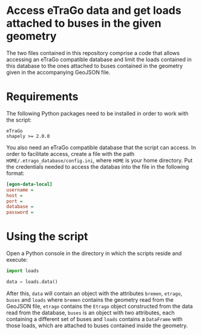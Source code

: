 # Access eTraGo data and get loads attached to buses in the given geometry

The two files contained in this repository comprise a code that allows
accessing an eTraGo compatible database and limit the loads contained in
this database to the ones attached to buses contained in the geometry
given in the accompanying GeoJSON file.


# Requirements

The following Python packages need to be installed in order to work with
the script:

```
eTraGo
shapely >= 2.0.0
```

You also need an eTraGo compatible database that the script can access.
In order to facilitate access, create a file with the path
`HOME/.etrago_database/config.ini`, where `HOME` is your home directory.
Put the credentials needed to access the databas into the file in the
following format:

```ini
[egon-data-local]
username =
host =
port =
database =
password =
```

# Using the script

Open a Python console in the directory in which the scripts reside and
execute:

```python
import loads

data = loads.data()
```

After this, `data` will contain an object with the attributes `bremen`,
`etrago`, `buses` and `loads` where `bremen` contains the geometry read
from the GeoJSON file, `etrago` contains the `Etrago` object constructed
from the data read from the database, `buses` is an object with two
attributes, each containing a different set of buses and `loads`
contains a `DataFrame` with those loads, which are attached to buses
contained inside the geometry.
